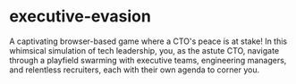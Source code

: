 # executive-evasion
A captivating browser-based game where a CTO's peace is at stake! In this whimsical simulation of tech leadership, you, as the astute CTO, navigate through a playfield swarming with executive teams, engineering managers, and relentless recruiters, each with their own agenda to corner you.

